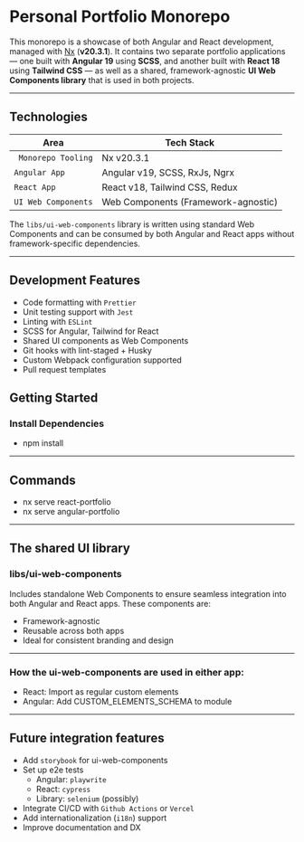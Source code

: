 # Personal Portfolio Monorepo

This monorepo is a showcase of both Angular and React development, managed with [Nx](https://nx.dev) (**v20.3.1**). It contains two separate portfolio applications — one built with **Angular 19** using **SCSS**, and another built with **React 18** using **Tailwind CSS** — as well as a shared, framework-agnostic **UI Web Components library** that is used in both projects.

---

## Technologies

| Area                   | Tech Stack                              |
|------------------------|-----------------------------------------|
|` Monorepo Tooling`     | Nx v20.3.1                              |
| `Angular App`          | Angular v19, SCSS, RxJs, Ngrx           |
| `React App`            | React v18, Tailwind CSS, Redux          |
| `UI Web Components`    | Web Components (Framework-agnostic)     |

The `libs/ui-web-components` library is written using standard Web Components and can be consumed by both Angular and React apps without framework-specific dependencies.

---

## Development Features

  - Code formatting with `Prettier`
  - Unit testing support with `Jest`
  - Linting with `ESLint`
  - SCSS for Angular, Tailwind for React
  - Shared UI components as Web Components
  - Git hooks with lint-staged + Husky
  - Custom Webpack configuration supported
  - Pull request templates

## Getting Started

### Install Dependencies

- npm install

---

## Commands

- nx serve react-portfolio
- nx serve angular-portfolio

---

## The shared UI library

### libs/ui-web-components

  Includes standalone Web Components to ensure seamless integration into both Angular and React apps. These components are:
  - Framework-agnostic
  - Reusable across both apps
  - Ideal for consistent branding and design

---

### How the ui-web-components are used in either app:

  - React: Import as regular custom elements
  - Angular: Add CUSTOM_ELEMENTS_SCHEMA to module

---

## Future integration features

- Add `storybook` for ui-web-components
- Set up e2e tests
  - Angular: `playwrite`
  - React: `cypress`
  - Library: `selenium` (possibly)
- Integrate CI/CD with `Github Actions` or `Vercel`
- Add internationalization (`i18n`) support
- Improve documentation and DX
